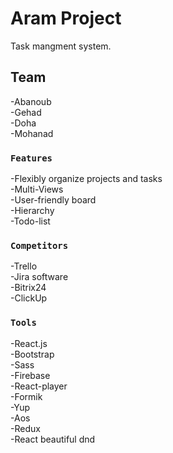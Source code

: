 # Aram Project

Task mangment system.

## Team

-Abanoub\
-Gehad\
-Doha\
-Mohanad

### `Features`

-Flexibly organize projects and tasks\
-Multi-Views\
-User-friendly board\
-Hierarchy\
-Todo-list


### `Competitors`

-Trello\
-Jira software\
-Bitrix24\
-ClickUp

### `Tools`

-React.js\
-Bootstrap\
-Sass\
-Firebase\
-React-player\
-Formik\
-Yup\
-Aos\
-Redux\
-React beautiful dnd